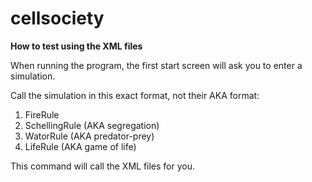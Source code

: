 # cellsociety 

**How to test using the XML files**

When running the program, the first start screen will ask you to enter a simulation.

Call the simulation in this exact format, not their AKA format:

1. FireRule 
2. SchellingRule (AKA segregation)
3. WatorRule (AKA predator-prey)
4. LifeRule (AKA game of life)

This command will call the XML files for you. 
